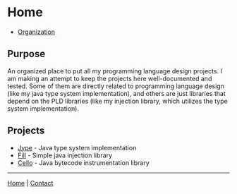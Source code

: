# Home

- [Organization](https://github.com/HoneyRoasted)

## Purpose

An organized place to put all my programming language design projects. I am making an attempt to keep the
projects here well-documented and tested. Some of them are directly related to programming language design (like my 
java type system implementation), and others are just libraries that depend on the PLD libraries (like my injection library,
which utilizes the type system implementation).

## Projects

- [Jype](jype/landing.md) - Java type system implementation
- [Fill](fill/landing.md) - Simple java injection library
- [Cello](cello/landing.md) - Java bytecode instrumentation library

---
[Home](index.md) | [Contact](contact.md)